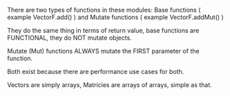 There are two types of functions in these modules:
    Base functions ( example VectorF.add() )
    and Mutate functions ( example VectorF.addMut() )

They do the same thing in terms of return value, base functions are FUNCTIONAL, they do NOT mutate objects.

Mutate (Mut) functions ALWAYS mutate the FIRST parameter of the function.

Both exist because there are performance use cases for both.

Vectors are simply arrays, Matricies are arrays of arrays, simple as that.